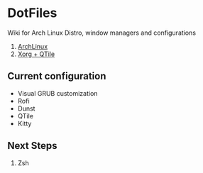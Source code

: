 # DotFiles

Wiki for Arch Linux Distro, window managers and configurations

1. [ArchLinux](./arch-installation.md)
2. [Xorg + QTile](./xorg-qtile.md)

## Current configuration

- Visual GRUB customization
- Rofi
- Dunst
- QTile
- Kitty

## Next Steps

1. Zsh
